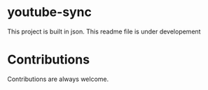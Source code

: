 # youtube-sync
This project is built in json. This readme file is under developement

# Contributions

Contributions are always welcome.
